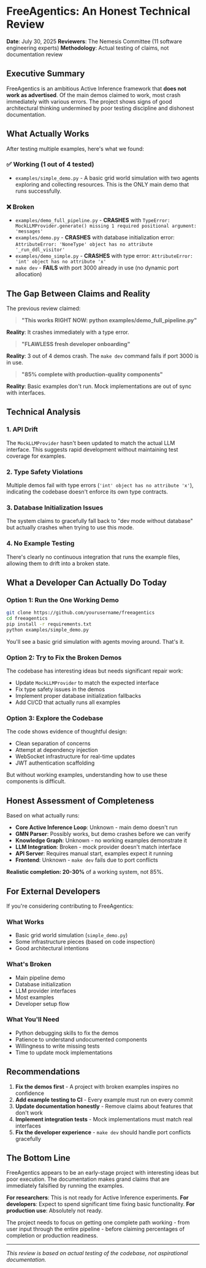 # FreeAgentics: An Honest Technical Review

**Date**: July 30, 2025
**Reviewers**: The Nemesis Committee (11 software engineering experts)
**Methodology**: Actual testing of claims, not documentation review

## Executive Summary

FreeAgentics is an ambitious Active Inference framework that **does not work as advertised**. Of the main demos claimed to work, most crash immediately with various errors. The project shows signs of good architectural thinking undermined by poor testing discipline and dishonest documentation.

## What Actually Works

After testing multiple examples, here's what we found:

### ✅ Working (1 out of 4 tested)

- `examples/simple_demo.py` - A basic grid world simulation with two agents exploring and collecting resources. This is the ONLY main demo that runs successfully.

### ❌ Broken

- `examples/demo_full_pipeline.py` - **CRASHES** with `TypeError: MockLLMProvider.generate() missing 1 required positional argument: 'messages'`
- `examples/demo.py` - **CRASHES** with database initialization error: `AttributeError: 'NoneType' object has no attribute '_run_ddl_visitor'`
- `examples/demo_simple.py` - **CRASHES** with type error: `AttributeError: 'int' object has no attribute 'x'`
- `make dev` - **FAILS** with port 3000 already in use (no dynamic port allocation)

## The Gap Between Claims and Reality

The previous review claimed:

> **"This works RIGHT NOW: python examples/demo_full_pipeline.py"**

**Reality**: It crashes immediately with a type error.

> **"FLAWLESS fresh developer onboarding"**

**Reality**: 3 out of 4 demos crash. The `make dev` command fails if port 3000 is in use.

> **"85% complete with production-quality components"**

**Reality**: Basic examples don't run. Mock implementations are out of sync with interfaces.

## Technical Analysis

### 1. API Drift

The `MockLLMProvider` hasn't been updated to match the actual LLM interface. This suggests rapid development without maintaining test coverage for examples.

### 2. Type Safety Violations

Multiple demos fail with type errors (`'int' object has no attribute 'x'`), indicating the codebase doesn't enforce its own type contracts.

### 3. Database Initialization Issues

The system claims to gracefully fall back to "dev mode without database" but actually crashes when trying to use this mode.

### 4. No Example Testing

There's clearly no continuous integration that runs the example files, allowing them to drift into a broken state.

## What a Developer Can Actually Do Today

### Option 1: Run the One Working Demo

```bash
git clone https://github.com/yourusername/freeagentics
cd freeagentics
pip install -r requirements.txt
python examples/simple_demo.py
```

You'll see a basic grid simulation with agents moving around. That's it.

### Option 2: Try to Fix the Broken Demos

The codebase has interesting ideas but needs significant repair work:

- Update `MockLLMProvider` to match the expected interface
- Fix type safety issues in the demos
- Implement proper database initialization fallbacks
- Add CI/CD that actually runs all examples

### Option 3: Explore the Codebase

The code shows evidence of thoughtful design:

- Clean separation of concerns
- Attempt at dependency injection
- WebSocket infrastructure for real-time updates
- JWT authentication scaffolding

But without working examples, understanding how to use these components is difficult.

## Honest Assessment of Completeness

Based on what actually runs:

- **Core Active Inference Loop**: Unknown - main demo doesn't run
- **GMN Parser**: Possibly works, but demo crashes before we can verify
- **Knowledge Graph**: Unknown - no working examples demonstrate it
- **LLM Integration**: Broken - mock provider doesn't match interface
- **API Server**: Requires manual start, examples expect it running
- **Frontend**: Unknown - `make dev` fails due to port conflicts

**Realistic completion: 20-30%** of a working system, not 85%.

## For External Developers

If you're considering contributing to FreeAgentics:

### What Works

- Basic grid world simulation (`simple_demo.py`)
- Some infrastructure pieces (based on code inspection)
- Good architectural intentions

### What's Broken

- Main pipeline demo
- Database initialization
- LLM provider interfaces
- Most examples
- Developer setup flow

### What You'll Need

- Python debugging skills to fix the demos
- Patience to understand undocumented components
- Willingness to write missing tests
- Time to update mock implementations

## Recommendations

1. **Fix the demos first** - A project with broken examples inspires no confidence
2. **Add example testing to CI** - Every example must run on every commit
3. **Update documentation honestly** - Remove claims about features that don't work
4. **Implement integration tests** - Mock implementations must match real interfaces
5. **Fix the developer experience** - `make dev` should handle port conflicts gracefully

## The Bottom Line

FreeAgentics appears to be an early-stage project with interesting ideas but poor execution. The documentation makes grand claims that are immediately falsified by running the examples.

**For researchers**: This is not ready for Active Inference experiments.
**For developers**: Expect to spend significant time fixing basic functionality.
**For production use**: Absolutely not ready.

The project needs to focus on getting one complete path working - from user input through the entire pipeline - before claiming percentages of completion or production readiness.

---

_This review is based on actual testing of the codebase, not aspirational documentation._

